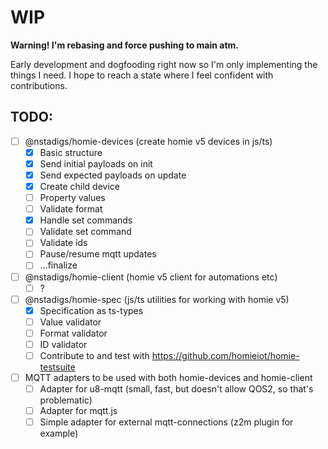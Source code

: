 # WIP

**Warning! I'm rebasing and force pushing to main atm.**

Early development and dogfooding right now so I'm only implementing the things I
need. I hope to reach a state where I feel confident with contributions.

## TODO:

- [ ] @nstadigs/homie-devices (create homie v5 devices in js/ts)
  - [x] Basic structure
  - [x] Send initial payloads on init
  - [x] Send expected payloads on update
  - [x] Create child device
  - [ ] Property values
  - [ ] Validate format
  - [x] Handle set commands
  - [ ] Validate set command
  - [ ] Validate ids
  - [ ] Pause/resume mqtt updates
  - [ ] ...finalize
- [ ] @nstadigs/homie-client (homie v5 client for automations etc)
  - [ ] ?
- [ ] @nstadigs/homie-spec (js/ts utilities for working with homie v5)
  - [x] Specification as ts-types
  - [ ] Value validator
  - [ ] Format validator
  - [ ] ID validator
  - [ ] Contribute to and test with https://github.com/homieiot/homie-testsuite
- [ ] MQTT adapters to be used with both homie-devices and homie-client
  - [ ] Adapter for u8-mqtt (small, fast, but doesn't allow QOS2, so that's
        problematic)
  - [ ] Adapter for mqtt.js
  - [ ] Simple adapter for external mqtt-connections (z2m plugin for example)
